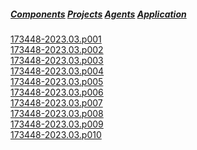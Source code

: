 ##### [Components]()      [Projects]()      [Agents]()      [Application]() 

[173448-2023.03.p001]()  
[173448-2023.03.p002]()  
[173448-2023.03.p003]()  
[173448-2023.03.p004]()  
[173448-2023.03.p005]()  
[173448-2023.03.p006]()  
[173448-2023.03.p007]()  
[173448-2023.03.p008]()  
[173448-2023.03.p009]()  
[173448-2023.03.p010]()  
